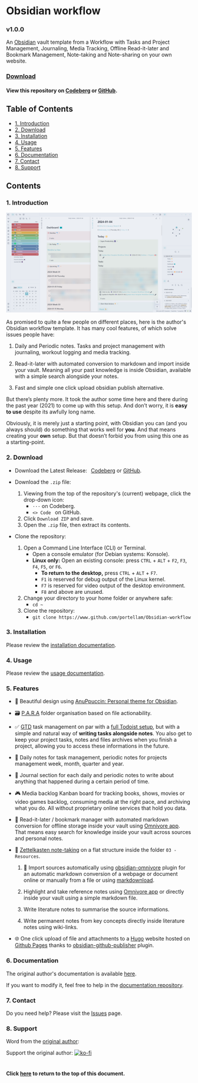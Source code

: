 # Obsidian workflow
### v1.0.0
An <a href="https://obsidian.md/">Obsidian</a> vault template from a Workflow with
Tasks and Project Management, Journaling, Media Tracking, Offline Read-it-later
and Bookmark Management, Note-taking and Note-sharing on your own website.

### [Download](#2-download)
#### View this repository on [Codeberg][01] or [GitHub][02].
[01]: https://codeberg.org/portellam/Obsidian-workflow
[02]: https://github.com/portellam/Obsidian-workflow
##

## Table of Contents
- [1. Introduction](#1-introduction)
- [2. Download](#2-download)
- [3. Installation](#3-installation)
- [4. Usage](#4-usage)
- [5. Features](#5-features)
- [6. Documentation](#6-documentation)
- [7. Contact](#7-contact)
- [8. Support](#8-support)

## Contents
### 1. Introduction
![image](media/example.png)

As promised to quite a few people on different places, here is the author's
Obsidian workflow template. It has many cool features, of which solve issues
people have:

1. Daily and Periodic notes. Tasks and project management with journaling,
workout logging and media tracking.

2. Read-it-later with automated conversion to markdown and import inside your
vault. Meaning all your past knowledge is inside Obsidian, available with a
simple search alongside your notes.

3. Fast and simple one click upload obsidian publish alternative.

But there’s plenty more. It took the author some time here and there during the
past year (2021) to come up with this setup. And don’t worry, it is
**easy to use** despite its awfully long name.

Obviously, it is merely just a starting point, with Obsidian you can (and you
always should) do something that works well for **you**. And that means creating
your **own** setup. But that doesn’t forbid you from using this one as a
starting-point.

### 2. Download
- Download the Latest Release:&ensp; [Codeberg][11] or [GitHub][12].

- Download the `.zip` file:
    1. Viewing from the top of the repository's (current) webpage, click the
        drop-down icon:
        - `···` on Codeberg.
        - `<> Code ` on GitHub.
    2. Click `Download ZIP` and save.
    3. Open the `.zip` file, then extract its contents.

- Clone the repository:
    1. Open a Command Line Interface (CLI) or Terminal.
        - Open a console emulator (for Debian systems: Konsole).
        - **Linux only:** Open an existing console: press `CTRL` + `ALT` + `F2`,
        `F3`, `F4`, `F5`, or `F6`.
            - **To return to the desktop,** press `CTRL` + `ALT` + `F7`.
            - `F1` is reserved for debug output of the Linux kernel.
            - `F7` is reserved for video output of the desktop environment.
            - `F8` and above are unused.
    2. Change your directory to your home folder or anywhere safe:
        - `cd ~`
    3. Clone the repository:
        - `git clone https://www.github.com/portellam/Obsidian-workflow`

[11]: https://codeberg.org/portellam/Obsidian-workflow/releases/latest
[12]: https://github.com/portellam/Obsidian-workflow/releases/latest

### 3. Installation
Please review the [installation documentation][4].

[4]: https://github.com/portellam/Obsidian-workflow-docs/blob/master/docs/getting-started/installation.md

### 4. Usage
Please review the [usage documentation][4].

[4]: https://github.com/portellam/Obsidian-workflow-docs/tree/master/docs/usage

### 5. Features
- 🎨 Beautiful design using
[AnuPpuccin: Personal theme for Obsidian][501].

- 🗃️ [P.A.R.A][502] folder organisation based on file actionability.

- ✅ [GTD][503] task management on par with a [full Todoist setup][504], but with
a simple and natural way of **writing tasks alongside notes**. You also get to
keep your project tasks, notes and files archives when you finish a project,
allowing you to access these informations in the future.

- 📅 Daily notes for task management, periodic notes for projects management
week, month, quarter and year.

- 📓 Journal section for each daily and periodic notes to write about anything
that happened during a certain period of time.

- 🎮 Media backlog Kanban board for tracking books, shows, movies or video games
backlog, consuming media at the right pace, and archiving what you do. All
without proprietary online services that hold you data.

- 🔗 Read-it-later / bookmark manager with automated markdown conversion for
offline storage inside your vault using [Omnivore app][505]. That means easy
search for knowledge inside your vault across sources and personal notes.

- 📝 [Zettelkasten note-taking][506] on a flat structure inside the folder
`03 - Resources`.

    1. 📎 Import sources automatically using [obsidian-omnivore][507] plugin for an
	automatic markdown conversion of a webpage or document online or manually from a
	file or using [markdownload][508].

    2. Highlight and take reference notes using	[Omnivore app][509] or directly
	inside your vault using a simple markdown file.
	
    3. Write literature notes to summarise the source informations.
	
    4. Write permanent notes from key concepts directly inside literature notes
	using wiki-links.
	
- 🌐 One click upload of file and attachments to a [Hugo][510] website hosted on
[Github Pages][511] thanks to [obsidian-github-publisher][512] plugin.

[501]: https://github.com/AnubisNekhet/anuppuccin
[502]: https://fortelabs.com/blog/para/
[503]: https://gettingthingsdone.com/
[504]: https://todoist.com/fr/productivity-methods/getting-things-done
[505]: https://omnivore.app/
[506]: https://everlaab.com/methode-zettelkasten-comment-prendre-des-notes-utiles/
[507]: https://github.com/omnivore-app/obsidian-omnivore
[508]: https://github.com/deathau/markdownload
[509]: https://omnivore.app/
[510]: https://gohugo.io/
[511]: https://pages.github.com/
[512]: https://github.com/ObsidianPublisher/obsidian-github-publisher

### 6. Documentation
The original author's documentation is available [here][61].

If you want to modify it, feel free to help in the [documentation repository][62].

[61]: https://mathisgauthey.github.io/obsidian-workflow-template-docs/
[62]: https://github.com/portellam/Obsidian-workflow-docs

### 7. Contact
Do you need help? Please visit the [Issues][71] page.

[71]: https://github.com/portellam/Obsidian-workflow/issues

### 8. Support
Word from the [original author][81]:

Support the original author: [![ko-fi][82]][83]

[81]: https://github.com/mathisgauthey/obsidian-workflow-template
[82]: https://ko-fi.com/img/githubbutton_sm.svg
[83]: https://ko-fi.com/Q5Q5DC7L4
#

#### Click [here](#template) to return to the top of this document.